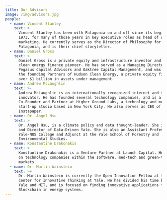```yaml
---
title: Our Advisors
image: /img/advisors.jpg
people:
  - name: Vincent Stanley
    text: >
      Vincent Stanley has been with Patagonia on and off since its beginning in
      1973, for many of those years in key executive roles as head of sales or
      marketing. He currently serves as the Director of Philosophy for
      Patagonia, and is their chief storyteller.
  - name: Daniel Gross
    text: >
      Daniel Gross is a private equity and infrastructure investor and is a
      clean energy finance pioneer. He has served as a Managing Director at both
      Pegasus Capital Advisors and Oaktree Capital Management, and was one of
      the founding Partners of Hudson Clean Energy, a private equity firm with
      over $1 billion in assets under management.
  - name: Andrew McLaughlin
    text: >-
      Andrew McLaughlin is an internationally recognized internet and tech
      innovator. He has founded several technology companies, and is a
      Co-Founder and Partner at Higher Ground Labs, a technology and media
      start-up studio based in New York City. He also serves as CEO of Digg and
      Instapaper.
  - name: Dr. Angel Hsu
    text: >
      Dr. Angel Hsu, is a climate policy and data thought-leader. She is Founder
      and Director of Data-Driven Yale. She is also an Assistant Professor at
      Yale-NUS College and Adjunct at the Yale School of Forestry and
      Environmental Studies.
  - name: Konstantine Drakonakis
    text: >
      Konstantine Drakonakis is a Venture Partner at Launch Capital. He focuses
      on technology companies within the software, med-tech and green-tech
      markets.
  - name: Dr. Martin Wainstein
    text: >+
      Dr. Martin Wainstein is currently the Open Innovation Fellow at the Tsai
      Center for Innovative Thinking at Yale. He has divided his time between
      Yale and MIT, and is focused on finding innovative applications for the
      Blockchain in energy systems.
---
```

